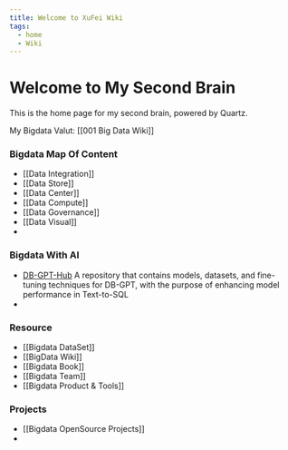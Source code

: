 ```yaml
---
title: Welcome to XuFei Wiki
tags:
  - home
  - Wiki
---
```



# Welcome to My Second Brain

This is the home page for my second brain, powered by Quartz.

My Bigdata Valut: [[001 Big Data Wiki]]  

### Bigdata Map Of Content 

- [[Data Integration]]
- [[Data Store]]
- [[Data Center]]
- [[Data Compute]]
- [[Data Governance]]
- [[Data Visual]]
- 



### Bigdata With AI

- [DB-GPT-Hub](https://github.com/eosphoros-ai/DB-GPT-Hub) A repository that contains models, datasets, and fine-tuning techniques for DB-GPT, with the purpose of enhancing model performance in Text-to-SQL
- 



### Resource 

- [[Bigdata DataSet]]
- [[BigData Wiki]]
- [[Bigdata Book]]
- [[Bigdata Team]]
- [[Bigdata Product & Tools]]

### Projects

- [[Bigdata OpenSource Projects]]
- 